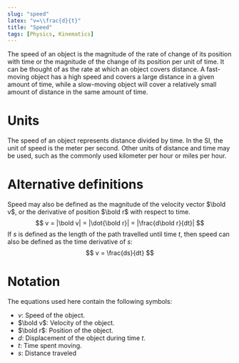 ```yaml
---
slug: "speed"
latex: "v=\\frac{d}{t}"
title: "Speed"
tags: [Physics, Kinematics]
---
```


The speed of an object is the magnitude of the rate of change of its position with time or the magnitude of the change
of its position per unit of time. It can be thought of as the rate at which
an object covers distance. A fast-moving object has a high speed and covers
a large distance in a given amount of time, while a slow-moving object will cover
a relatively small amount of distance in the same amount of time.

# Units
The speed of an object represents distance divided by time. In the SI, the unit of speed is the meter per second. Other
units of distance and time may be used, such as the commonly used kilometer per hour or miles per hour.

# Alternative definitions
Speed may also be defined as the magnitude of the velocity vector $\bold v$, or the derivative
of position $\bold r$ with respect to time.
$$
v = |\bold v| = |\dot{\bold r}| = |\frac{d\bold r}{dt}|
$$
If $s$ is defined as the length of the path travelled until time $t$, then
speed can also be defined as the time derivative of $s$:
$$
v = \frac{ds}{dt}
$$


# Notation
The equations used here contain the following symbols:

- $v$: Speed of the object.
- $\bold v$: Velocity of the object.
- $\bold r$: Position of the object.
- $d$: Displacement of the object during time $t$.
- $t$: Time spent moving.
- $s$: Distance traveled


